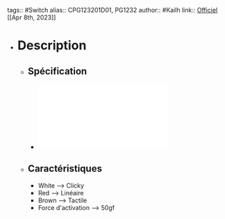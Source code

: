 tags:: #Switch 
alias:: CPG123201D01, PG1232
author:: #Kailh
link:: [Officiel](https://www.kailhswitch.com/info/kailh-mini-choc-switch-28469588.html)
[[Apr 8th, 2023]]

- # Description
	- ## Spécification
		- ![Kailh_switch_chocmini.pdf](../assets/Kailh_switch_chocmini_1681039976115_0.pdf)
	- ## Caractéristiques
		- White --> Clicky
		- Red --> Linéaire
		- Brown --> Tactile
		- Force d'activation --> 50gf